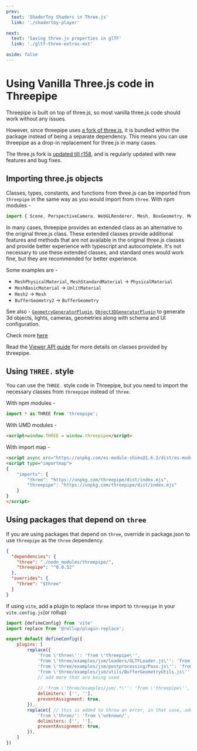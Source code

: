 ```yaml
---
prev:
  text: 'ShaderToy Shaders in Three.js'
  link: './shadertoy-player'

next:
  text: 'Saving three.js properties in glTF'
  link: './gltf-three-extras-ext'

aside: false
---
```


# Using Vanilla Three.js code in Threepipe

Threepipe is built on top of three.js, so most vanilla three.js code should work without any issues. 

However, since threepipe uses [a fork of three.js](https://github.com/repalash/three.js-modded), it is bundled within the package instead of being a separate dependency. 
This means you can use threepipe as a drop-in replacement for three.js in many cases.

The three.js fork is [updated till r158](https://github.com/repalash/three.js-modded/releases), and is regularly updated with new features and bug fixes.

## Importing three.js objects

Classes, types, constants, and functions from three.js can be imported from `threepipe` in the same way as you would import from `three`.
With npm modules -
```typescript
import { Scene, PerspectiveCamera, WebGLRenderer, Mesh, BoxGeometry, MeshBasicMaterial } from 'threepipe';
```

In many cases, threepipe provides an extended class as an alternative to the original three.js class. 
These extended classes provide additional features and methods that are not available in the original three.js classes and provide better experience with typescript and autocomplete. It's not necessary to use these extended classes, and standard ones would work fine, but they are recommended for better experience.

Some examples are - 
- `MeshPhysicalMaterial`, `MeshStandardMaterial` -> `PhysicalMaterial`
- `MeshBasicMaterial` -> `UnlitMaterial`
- `Mesh2` -> `Mesh`
- `BufferGeometry2` -> `BufferGeometry`

See also - [`GeometryGeneratorPlugin`](./../package/plugin-geometry-generator), [`Object3DGeneratorPlugin`](./../plugin/Object3DGeneratorPlugin) to generate 3d objects, lights, cameras, geometries along with schema and UI configuration.

Check more [here](./../guide/viewer-api#other-classes-and-interfaces)

Read the [Viewer API guide](./../guide/viewer-api) for more details on classes provided by threepipe.

## Using `THREE.` style

You can use the `THREE.` style code in Threepipe, but you need to import the necessary classes from `threepipe` instead of `three`.

With npm modules -
```typescript
import * as THREE from 'threepipe';
```

With UMD modules -
```html
<script>window.THREE = window.threepipe</script>
```

With import map -
```html
<script async src="https://unpkg.com/es-module-shims@1.6.3/dist/es-module-shims.js"></script>
<script type="importmap">
{
    "imports": {
        "three": "https://unpkg.com/threepipe/dist/index.mjs",
        "threepipe": "https://unpkg.com/threepipe/dist/index.mjs"
    }
}
</script>
```

## Using packages that depend on `three`

If you are using packages that depend on `three`, override in package.json to use `threepipe` as the `three` dependency.

```json
{
  "dependencies": {
    "three": "./node_modules/threepipe/",
    "threepipe": "^0.0.52"
  },
  "overrides": {
    "three": "$three"
  }
}
```

If using `vite`, add a plugin to replace `three` import to `threepipe` in your `vite.config.js`(or rollup)
```javascript
import {defineConfig} from 'vite'
import replace from '@rollup/plugin-replace';

export default defineConfig({
    plugins: [
        replace({
            'from \'three\'': 'from \'threepipe\'',
            'from \'three/examples/jsm/loaders/GLTFLoader.js\'': 'from \'threepipe\'',
            'from \'three/examples/jsm/postprocessing/Pass.js\'': 'from \'threepipe\'',
            'from \'three/examples/jsm/utils/BufferGeometryUtils.js\'': 'from \'threepipe\'',
            // add more that are being used
            
            // 'from \'three/examples/jsm/.*\'': 'from \'threepipe\'', // Note - regex doesnt work...
            delimiters: ['', ''],
            preventAssignment: true,
        }),
        replace({ // this is added to throw an error, in that case, add it to above
            'from \'three/': 'from \'unknown/',
            delimiters: ['', ''],
            preventAssignment: true,
        }),
    ]
})
```

[//]: # (todo add sample with vite for above using some three.js library that has it as dependency/peerDependency)
